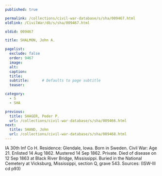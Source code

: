 ```yaml
---
published: true

permalink: /collections/civil-war-database/s/sha/009467.html
oldlink: /CivilWar/db/s/sha/009467.html

oldid: 009467

title: SHALMON, John A.

pagelist:
  exclude: false
  order: 9467
  image: 
  alt:
  caption:
  title:
  subtitle:      # Defaults to page subtitle
  teaser:

category: 
  - S 
  - SHA

previous:
  title: SHAGER, Peder P.
  url: /collections/civil-war-database/s/sha/009466.html  
next:
  title: SHAND, John
  url: /collections/civil-war-database/s/sha/009468.html   
---
```

IA 30th Inf Co H. Residence: Glendale, Iowa. Born in Sweden. Civil War: Age 21. Enlisted 14 Aug 1862. Mustered 14 Sep 1862. Private. Died of disease on 12 Sep 1863 at Black River Bridge, Mississippi. Buried in the National Cemetery at Vicksburg, Mississippi, section Q, grave 543. Sources: (ISW-III cd p93)